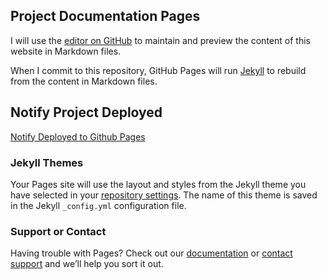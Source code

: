 ## Project Documentation Pages

I will use the [editor on GitHub](https://github.com/spopp/spopp.github.io/edit/master/README.md) to maintain and preview the content of this website in Markdown files.

When I commit to this repository, GitHub Pages will run [Jekyll](https://jekyllrb.com/) to rebuild from the content in Markdown files.

## Notify Project Deployed

[Notify Deployed to Github Pages](https://spopp.github.io/notify)



### Jekyll Themes

Your Pages site will use the layout and styles from the Jekyll theme you have selected in your [repository settings](https://github.com/spopp/spopp.github.io/settings). The name of this theme is saved in the Jekyll `_config.yml` configuration file.

### Support or Contact

Having trouble with Pages? Check out our [documentation](https://help.github.com/categories/github-pages-basics/) or [contact support](https://github.com/contact) and we’ll help you sort it out.
